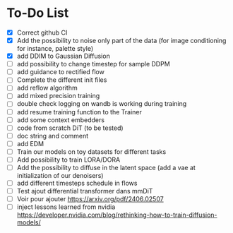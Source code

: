# To-Do List

- [x] Correct github CI
- [x] Add the possibility to noise only part of the data (for image conditioning for instance, palette style)
- [x] add DDIM to Gaussian Diffusion
- [ ] add possibility to change timestep for sample DDPM
- [ ] add guidance to rectified flow    
- [ ] Complete the different init files
- [ ] add reflow algorithm
- [ ] add mixed precision training
- [ ] double check logging on wandb is working during training
- [ ] add resume training function to the Trainer
- [ ] add some context embedders
- [ ] code from scratch DiT (to be tested)
- [ ] doc string and comment
- [ ] add EDM
- [ ] Train our models on toy datasets for different tasks 
- [ ] Add possibility to train LORA/DORA
- [ ] Add the possibility to diffuse in the latent space (add a vae at initialization of our denoisers)
- [ ] add different timesteps schedule in flows
- [ ] Test ajout differential transformer dans mmDiT
- [ ] Voir pour ajouter https://arxiv.org/pdf/2406.02507
- [ ] inject lessons learned from nvidia https://developer.nvidia.com/blog/rethinking-how-to-train-diffusion-models/

